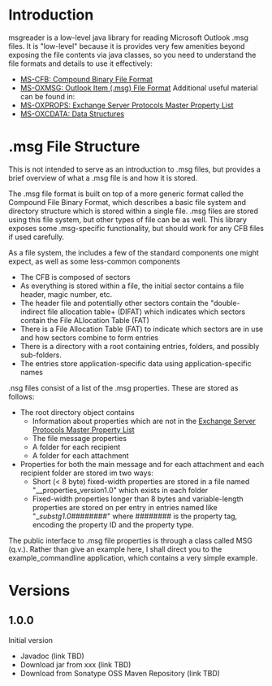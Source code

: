 # Introduction
msgreader is a low-level java library for reading Microsoft Outlook .msg files. It is "low-level" because it is provides very few amenities beyond exposing the file contents via java classes, so you need to understand the file formats and details to use it effectively:
* [MS-CFB: Compound Binary File Format](https://docs.microsoft.com/en-us/openspecs/windows_protocols/ms-cfb/53989ce4-7b05-4f8d-829b-d08d6148375b)
* [MS-OXMSG: Outlook Item (.msg) File Format](https://docs.microsoft.com/en-us/openspecs/exchange_server_protocols/ms-oxmsg/b046868c-9fbf-41ae-9ffb-8de2bd4eec82)
Additional useful material can be found in:
* [MS-OXPROPS: Exchange Server Protocols Master Property List](https://docs.microsoft.com/en-us/openspecs/exchange_server_protocols/ms-oxprops/f6ab1613-aefe-447d-a49c-18217230b148)
* [MS-OXCDATA: Data Structures](https://docs.microsoft.com/en-us/openspecs/exchange_server_protocols/ms-oxcdata/1afa0cd9-b1a0-4520-b623-bf15030af5d8)

# .msg File Structure
This is not intended to serve as an introduction to .msg files, but provides a brief overview of what a .msg file is and how it is stored.

The .msg file format is built on top of a more generic format called the Compound File Binary Format, which describes a basic file system and directory structure which is stored within a single file. .msg files are stored using this file system, but other types of file can be as well. This library exposes some .msg-specific functionality, but should work for any CFB files if used carefully.

As a file system, the includes a few of the standard components one might expect, as well as some less-common components
* The CFB is composed of sectors
* As everything is stored within a file, the initial sector contains a file header, magic number, etc.
* The header file and potentially other sectors contain the "double-indirect file allocation table+ (DIFAT) which indicates which sectors contain the File ALlocation Table (FAT)
* There is a File Allocation Table (FAT) to indicate which sectors are in use and how sectors combine to form entries
* There is a directory with a root containing entries, folders, and possibly sub-folders.
* The entries store application-specific data using application-specific names

.nsg files consist of a list of the .msg properties. These are stored as follows:
* The root directory object contains
  * Information about properties which are not in the [Exchange Server Protocols Master Property List](https://docs.microsoft.com/en-us/openspecs/exchange_server_protocols/ms-oxprops/f6ab1613-aefe-447d-a49c-18217230b148)
  * The file message properties
  * A folder for each recipient
  * A folder for each attachment
* Properties for both the main message and for each attachment and each recipient folder are stored im two ways:
  * Short (\< 8 byte) fixed-width properties are stored in a file named "__properties_version1.0" which exists in each folder
  * Fixed-width properties longer than 8 bytes and variable-length properties are stored on per entry in entries named like "__substg1.0_########" where ######## is the property tag, encoding the property ID and the property type.

The public interface to .msg file properties is through a class called MSG (q.v.). Rather than give an example here, I shall direct you to the example_commandline application, which contains a very simple example.

# Versions #
## 1.0.0 ##
Initial version
* Javadoc (link TBD)
* Download jar from xxx (link TBD) 
* Download from Sonatype OSS Maven Repository (link TBD)
